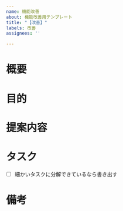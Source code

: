 ```yaml
---
name: 機能改善
about: 機能改善用テンプレート
title: "【改善】"
labels: 改善
assignees: ''

---
```


# 概要

# 目的

# 提案内容

# タスク
- [ ] 細かいタスクに分解できているなら書き出す

# 備考
